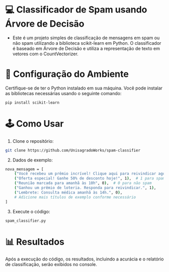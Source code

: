 
# 💻 Classificador de Spam usando Árvore de Decisão
- Este é um projeto simples de classificação de mensagens em spam ou não spam utilizando a biblioteca scikit-learn em Python. O classificador é baseado em Árvore de Decisão e utiliza a representação de texto em vetores com o CountVectorizer.

# 🧩 Configuração do Ambiente
Certifique-se de ter o Python instalado em sua máquina. Você pode instalar as bibliotecas necessárias usando o seguinte comando:

```bash
pip install scikit-learn
```
# 🕹 Como Usar
1. Clone o repositório: 
```bash
git clone https://github.com/UnisagradoWorks/spam-classifier
```  
2. Dados de exemplo:
```bash
nova_mensagem = [
    ("Você recebeu um prêmio incrível! Clique aqui para reivindicar agora!", 1), # 1 para spam
    ("Oferta especial! Ganhe 50% de desconto hoje!", 1),  # 1 para spam
    ("Reunião marcada para amanhã às 10h", 0),  # 0 para não spam
    ("Ganhou um prêmio de loteria. Responda para reivindicar.", 1),
    ("Lembrete: Consulta médica amanhã às 14h.", 0),
    # Adicione mais títulos de exemplo conforme necessário
]
```
3. Execute o código:
```bash
spam_classifier.py
```
# 📊 Resultados
Após a execução do código, os resultados, incluindo a acurácia e o relatório de classificação, serão exibidos no console.
